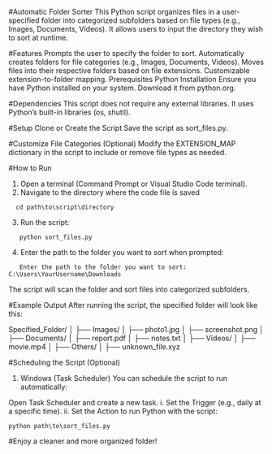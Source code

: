 #Automatic Folder Sorter
This Python script organizes files in a user-specified folder into categorized subfolders based on file types (e.g., Images, Documents, Videos). It allows users to input the directory they wish to sort at runtime.

#Features
Prompts the user to specify the folder to sort.
Automatically creates folders for file categories (e.g., Images, Documents, Videos).
Moves files into their respective folders based on file extensions.
Customizable extension-to-folder mapping.
Prerequisites
Python Installation
Ensure you have Python installed on your system. Download it from python.org.

#Dependencies
This script does not require any external libraries. It uses Python’s built-in libraries (os, shutil).

#Setup
Clone or Create the Script
Save the script as sort_files.py.

#Customize File Categories (Optional)
Modify the EXTENSION_MAP dictionary in the script to include or remove file types as needed.

#How to Run
1. Open a terminal (Command Prompt or Visual Studio Code terminal).
2. Navigate to the directory where the code file is saved
```   
  cd path\to\script\directory
```
3. Run the script:
```
   python sort_files.py
```
4. Enter the path to the folder you want to sort when prompted:
```
   Enter the path to the folder you want to sort: C:\Users\YourUsername\Downloads
```
The script will scan the folder and sort files into categorized subfolders.

#Example Output
After running the script, the specified folder will look like this:

Specified_Folder/
│
├── Images/
│   ├── photo1.jpg
│   ├── screenshot.png
│
├── Documents/
│   ├── report.pdf
│   ├── notes.txt
│
├── Videos/
│   ├── movie.mp4
│
├── Others/
│   ├── unknown_file.xyz

#Scheduling the Script (Optional)

1. Windows (Task Scheduler)
You can schedule the script to run automatically:

Open Task Scheduler and create a new task.
 i. Set the Trigger (e.g., daily at a specific time).
 ii. Set the Action to run Python with the script:
```
python path\to\sort_files.py
```
#Enjoy a cleaner and more organized folder!
